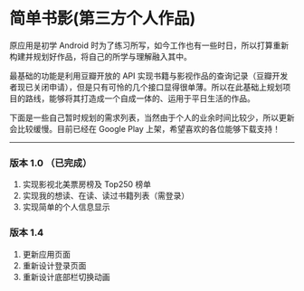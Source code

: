 # 简单书影(第三方个人作品)

原应用是初学 Android 时为了练习所写，如今工作也有一些时日，所以打算重新构建并规划好作品，将自己的所学与理解融入其中。

最基础的功能是利用豆瓣开放的 API 实现书籍与影视作品的查询记录（豆瓣开发者现已关闭申请），但是只有可怜的几个接口显得很单薄。所以在此基础上规划项目的路线，能够将其打造成一个自成一体的、运用于平日生活的作品。

下面是一些自己暂时规划的需求列表，当然由于个人的业余时间比较少，所以更新会比较缓慢。目前已经在 Google Play 上架，希望喜欢的各位能够下载支持！

---

### 版本 1.0 （已完成） ###

1. 实现影视北美票房榜及 Top250 榜单
2. 实现我的想读、在读、读过书籍列表（需登录）
3. 实现简单的个人信息显示

### 版本 1.4 ###

1. 更新应用页面
2. 重新设计登录页面
3. 重新设计底部栏切换动画